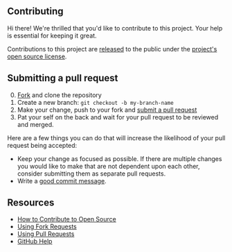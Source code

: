 ## Contributing

[fork]: https://github.com/github/scientist/fork
[pr]: https://github.com/github/scientist/compare

Hi there! We're thrilled that you'd like to contribute to this project. Your help is essential for keeping it great.

Contributions to this project are [released](https://help.github.com/articles/github-terms-of-service/#6-contributions-under-repository-license) to the public under the [project's open source license](LICENSE.txt).

## Submitting a pull request

0. [Fork][fork] and clone the repository
1. Create a new branch: `git checkout -b my-branch-name`
2. Make your change, push to your fork and [submit a pull request][pr]
3. Pat your self on the back and wait for your pull request to be reviewed and merged.

Here are a few things you can do that will increase the likelihood of your pull request being accepted:

- Keep your change as focused as possible. If there are multiple changes you would like to make that are not dependent upon each other, consider submitting them as separate pull requests.
- Write a [good commit message](http://tbaggery.com/2008/04/19/a-note-about-git-commit-messages.html).

## Resources

- [How to Contribute to Open Source](https://opensource.guide/how-to-contribute/)
- [Using Fork Requests](https://docs.github.com/en/get-started/quickstart/fork-a-repo)
- [Using Pull Requests](https://help.github.com/articles/about-pull-requests/)
- [GitHub Help](https://help.github.com)
